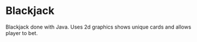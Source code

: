 # Blackjack
Blackjack done with Java. Uses 2d graphics shows unique cards and allows player to bet.



